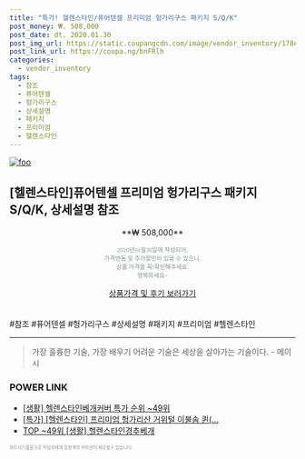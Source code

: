 ```yaml
--- 
title: "특가! 헬렌스타인/퓨어텐셀 프리미엄 헝가리구스 패키지 S/Q/K" 
post_money: ₩. 508,000 
post_date: dt. 2020.01.30 
post_img_url: https://static.coupangcdn.com/image/vendor_inventory/178e/f00c9c2dfc0fc1f6b607a067c6b1056c704ac0a9e05e9c22f40fd4338173.jpg 
post_link_url: https://coupa.ng/bnFRlh 
categories: 
  - vendor_inventory 
tags: 
  - 참조 
  - 퓨어텐셀 
  - 헝가리구스 
  - 상세설명 
  - 패키지 
  - 프리미엄 
  - 헬렌스타인 
--- 
```

[![foo](https://static.coupangcdn.com/image/vendor_inventory/178e/f00c9c2dfc0fc1f6b607a067c6b1056c704ac0a9e05e9c22f40fd4338173.jpg)](https://coupa.ng/bnFRlh) 

## [헬렌스타인]퓨어텐셀 프리미엄 헝가리구스 패키지 S/Q/K, 상세설명 참조 
<p style="text-align: center;">**₩ 508,000**</p> 
<p style="text-align: center;"><span style="color: #898c8f; font-family: Georgia,Times,serif; font-size: 0.75em;">2020년01월30일에 작성되어, <br>가격변동 및 추가할인이 있을 수 있으니,<br> 상품 가격을 꼭!확인해주세요.<br>행복하세요~</span> 
</p>	 
<div markdown="0" style="text-align: center;"><a href="https://coupa.ng/bnFRlh" class="btn btn--success">상품가격 및 후기 보러가기</a></div> 
<br><br> 
  #참조 #퓨어텐셀 #헝가리구스 #상세설명 #패키지 #프리미엄 #헬렌스타인 
<hr> 

> 가장 훌륭한 기술, 가장 배우기 어려운 기술은 세상을 살아가는 기술이다. - 메이시 


### POWER LINK

* <a href="https://blog.naver.com/sakai111/221785407775" target="_blank"> [생활] 헬렌스타인베개커버 특가 순위 ~49위</a>
* <a href="https://blog.naver.com/santokki14/221789885449" target="_blank">[특가] [헬렌스타인] 프리미엄 헝가리산 거위털 이불솜 퀸(...</a>
* <a href="https://blog.naver.com/an0733/221787270456" target="_blank"> TOP ~49위 [생활] 헬렌스타인경추베개</a>

<span style="color: #898c8f; font-family: Georgia,Times,serif; font-size: 0.55em;">파트너스활동으로 작성자에게 일정액의 커미션이 제공될수 있습니다.</span> 
